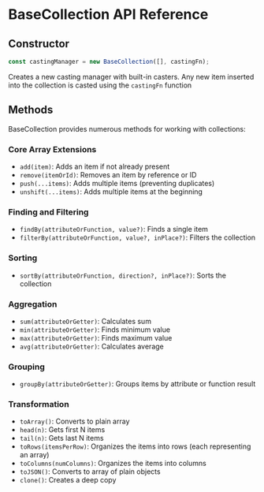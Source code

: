 # BaseCollection API Reference

## Constructor

```javascript
const castingManager = new BaseCollection([], castingFn);
```

Creates a new casting manager with built-in casters. Any new item inserted into the collection is casted using the `castingFn` function

## Methods
BaseCollection provides numerous methods for working with collections:

### Core Array Extensions
- `add(item)`: Adds an item if not already present
- `remove(itemOrId)`: Removes an item by reference or ID
- `push(...items)`: Adds multiple items (preventing duplicates)
- `unshift(...items)`: Adds multiple items at the beginning

### Finding and Filtering
- `findBy(attributeOrFunction, value?)`: Finds a single item
- `filterBy(attributeOrFunction, value?, inPlace?)`: Filters the collection

### Sorting
- `sortBy(attributeOrFunction, direction?, inPlace?)`: Sorts the collection

### Aggregation
- `sum(attributeOrGetter)`: Calculates sum
- `min(attributeOrGetter)`: Finds minimum value
- `max(attributeOrGetter)`: Finds maximum value
- `avg(attributeOrGetter)`: Calculates average

### Grouping
- `groupBy(attributeOrGetter)`: Groups items by attribute or function result

### Transformation
- `toArray()`: Converts to plain array
- `head(n)`: Gets first N items
- `tail(n)`: Gets last N items
- `toRows(itemsPerRow)`: Organizes the items into rows (each representing an array)
- `toColumns(numColumns)`: Organizes the items into columns
- `toJSON()`: Converts to array of plain objects
- `clone()`: Creates a deep copy

